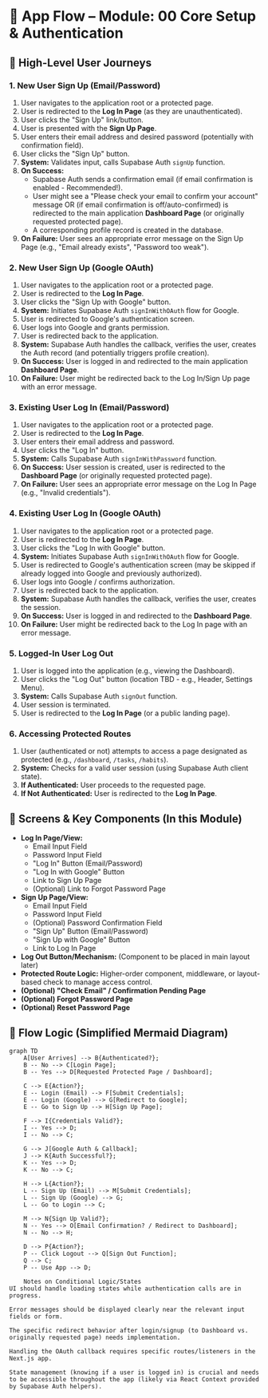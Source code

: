 # 🔁 App Flow – Module: 00 Core Setup & Authentication

## 🧠 High-Level User Journeys

### 1. New User Sign Up (Email/Password)
1.  User navigates to the application root or a protected page.
2.  User is redirected to the **Log In Page** (as they are unauthenticated).
3.  User clicks the "Sign Up" link/button.
4.  User is presented with the **Sign Up Page**.
5.  User enters their email address and desired password (potentially with confirmation field).
6.  User clicks the "Sign Up" button.
7.  **System:** Validates input, calls Supabase Auth `signUp` function.
8.  **On Success:**
    *   Supabase Auth sends a confirmation email (if email confirmation is enabled - Recommended!).
    *   User might see a "Please check your email to confirm your account" message OR (if email confirmation is off/auto-confirmed) is redirected to the main application **Dashboard Page** (or originally requested protected page).
    *   A corresponding profile record is created in the database.
9.  **On Failure:** User sees an appropriate error message on the Sign Up Page (e.g., "Email already exists", "Password too weak").

### 2. New User Sign Up (Google OAuth)
1.  User navigates to the application root or a protected page.
2.  User is redirected to the **Log In Page**.
3.  User clicks the "Sign Up with Google" button.
4.  **System:** Initiates Supabase Auth `signInWithOAuth` flow for Google.
5.  User is redirected to Google's authentication screen.
6.  User logs into Google and grants permission.
7.  User is redirected back to the application.
8.  **System:** Supabase Auth handles the callback, verifies the user, creates the Auth record (and potentially triggers profile creation).
9.  **On Success:** User is logged in and redirected to the main application **Dashboard Page**.
10. **On Failure:** User might be redirected back to the Log In/Sign Up page with an error message.

### 3. Existing User Log In (Email/Password)
1.  User navigates to the application root or a protected page.
2.  User is redirected to the **Log In Page**.
3.  User enters their email address and password.
4.  User clicks the "Log In" button.
5.  **System:** Calls Supabase Auth `signInWithPassword` function.
6.  **On Success:** User session is created, user is redirected to the **Dashboard Page** (or originally requested protected page).
7.  **On Failure:** User sees an appropriate error message on the Log In Page (e.g., "Invalid credentials").

### 4. Existing User Log In (Google OAuth)
1.  User navigates to the application root or a protected page.
2.  User is redirected to the **Log In Page**.
3.  User clicks the "Log In with Google" button.
4.  **System:** Initiates Supabase Auth `signInWithOAuth` flow for Google.
5.  User is redirected to Google's authentication screen (may be skipped if already logged into Google and previously authorized).
6.  User logs into Google / confirms authorization.
7.  User is redirected back to the application.
8.  **System:** Supabase Auth handles the callback, verifies the user, creates the session.
9.  **On Success:** User is logged in and redirected to the **Dashboard Page**.
10. **On Failure:** User might be redirected back to the Log In page with an error message.

### 5. Logged-In User Log Out
1.  User is logged into the application (e.g., viewing the Dashboard).
2.  User clicks the "Log Out" button (location TBD - e.g., Header, Settings Menu).
3.  **System:** Calls Supabase Auth `signOut` function.
4.  User session is terminated.
5.  User is redirected to the **Log In Page** (or a public landing page).

### 6. Accessing Protected Routes
1.  User (authenticated or not) attempts to access a page designated as protected (e.g., `/dashboard`, `/tasks`, `/habits`).
2.  **System:** Checks for a valid user session (using Supabase Auth client state).
3.  **If Authenticated:** User proceeds to the requested page.
4.  **If Not Authenticated:** User is redirected to the **Log In Page**.

## 🧭 Screens & Key Components (In this Module)

-   **Log In Page/View:**
    -   Email Input Field
    -   Password Input Field
    -   "Log In" Button (Email/Password)
    -   "Log In with Google" Button
    -   Link to Sign Up Page
    -   (Optional) Link to Forgot Password Page
-   **Sign Up Page/View:**
    -   Email Input Field
    -   Password Input Field
    -   (Optional) Password Confirmation Field
    -   "Sign Up" Button (Email/Password)
    -   "Sign Up with Google" Button
    -   Link to Log In Page
-   **Log Out Button/Mechanism:** (Component to be placed in main layout later)
-   **Protected Route Logic:** Higher-order component, middleware, or layout-based check to manage access control.
-   **(Optional) "Check Email" / Confirmation Pending Page**
-   **(Optional) Forgot Password Page**
-   **(Optional) Reset Password Page**

## 🌊 Flow Logic (Simplified Mermaid Diagram)

```mermaid
graph TD
    A[User Arrives] --> B{Authenticated?};
    B -- No --> C[Login Page];
    B -- Yes --> D[Requested Protected Page / Dashboard];

    C --> E{Action?};
    E -- Login (Email) --> F[Submit Credentials];
    E -- Login (Google) --> G[Redirect to Google];
    E -- Go to Sign Up --> H[Sign Up Page];

    F --> I{Credentials Valid?};
    I -- Yes --> D;
    I -- No --> C;

    G --> J[Google Auth & Callback];
    J --> K{Auth Successful?};
    K -- Yes --> D;
    K -- No --> C;

    H --> L{Action?};
    L -- Sign Up (Email) --> M[Submit Credentials];
    L -- Sign Up (Google) --> G;
    L -- Go to Login --> C;

    M --> N{Sign Up Valid?};
    N -- Yes --> O[Email Confirmation? / Redirect to Dashboard];
    N -- No --> H;

    D --> P{Action?};
    P -- Click Logout --> Q[Sign Out Function];
    Q --> C;
    P -- Use App --> D;

    Notes on Conditional Logic/States
UI should handle loading states while authentication calls are in progress.

Error messages should be displayed clearly near the relevant input fields or form.

The specific redirect behavior after login/signup (to Dashboard vs. originally requested page) needs implementation.

Handling the OAuth callback requires specific routes/listeners in the Next.js app.

State management (knowing if a user is logged in) is crucial and needs to be accessible throughout the app (likely via React Context provided by Supabase Auth helpers).